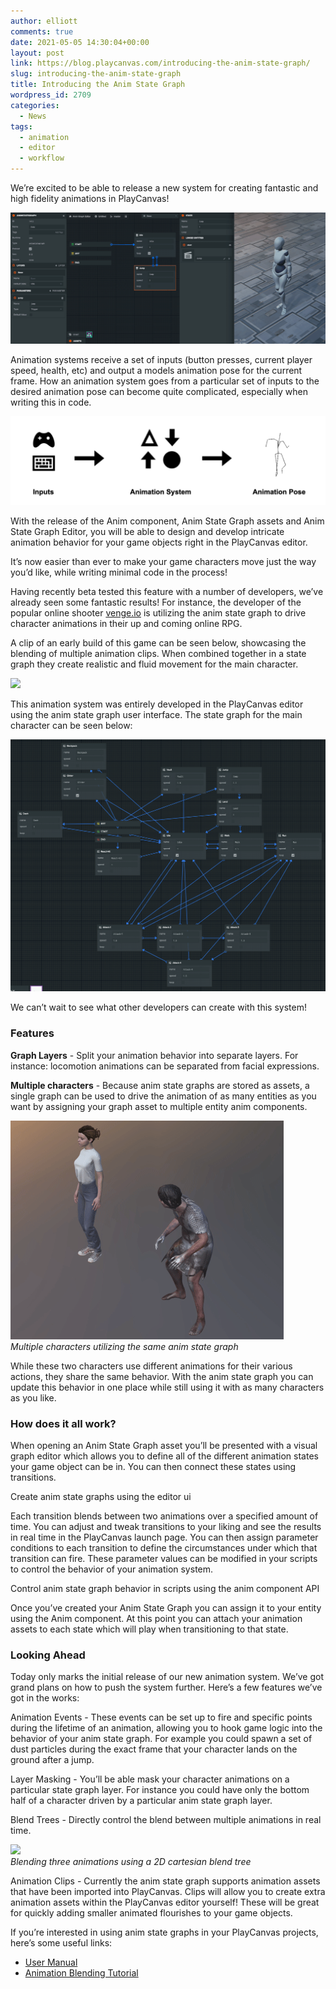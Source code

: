 ```yaml
---
author: elliott
comments: true
date: 2021-05-05 14:30:04+00:00
layout: post
link: https://blog.playcanvas.com/introducing-the-anim-state-graph/
slug: introducing-the-anim-state-graph
title: Introducing the Anim State Graph
wordpress_id: 2709
categories:
  - News
tags:
  - animation
  - editor
  - workflow
---
```


We’re excited to be able to release a new system for creating fantastic and high fidelity animations in PlayCanvas!

[![](/assets/media/animation-and-graph-2.gif)](/assets/media/animation-and-graph-2.gif)

Animation systems receive a set of inputs (button presses, current player speed, health, etc) and output a models animation pose for the current frame. How an animation system goes from a particular set of inputs to the desired animation pose can become quite complicated, especially when writing this in code.

[![](/assets/media/image-1024x289.png)](/assets/media/image-3.png)

With the release of the Anim component, Anim State Graph assets and Anim State Graph Editor, you will be able to design and develop intricate animation behavior for your game objects right in the PlayCanvas editor.

It’s now easier than ever to make your game characters move just the way you’d like, while writing minimal code in the process!

Having recently beta tested this feature with a number of developers, we’ve already seen some fantastic results! For instance, the developer of the popular online shooter [venge.io](https://venge.io/) is utilizing the anim state graph to drive character animations in their up and coming online RPG.

A clip of an early build of this game can be seen below, showcasing the blending of multiple animation clips. When combined together in a state graph they create realistic and fluid movement for the main character.

![](/assets/media/cem-prototype.gif)

This animation system was entirely developed in the PlayCanvas editor using the anim state graph user interface. The state graph for the main character can be seen below:

![](/assets/media/anim-state-graph.png)

We can’t wait to see what other developers can create with this system!

### Features

**Graph Layers** - Split your animation behavior into separate layers. For instance: locomotion animations can be separated from facial expressions.

**Multiple characters** - Because anim state graphs are stored as assets, a single graph can be used to drive the animation of as many entities as you want by assigning your graph asset to multiple entity anim components.

![](/assets/media/anim-state-graph-shared.gif)
<br>_Multiple characters utilizing the same anim state graph_

While these two characters use different animations for their various actions, they share the same behavior. With the anim state graph you can update this behavior in one place while still using it with as many characters as you like.

### How does it all work?

When opening an Anim State Graph asset you’ll be presented with a visual graph editor which allows you to define all of the different animation states your game object can be in. You can then connect these states using transitions.

Create anim state graphs using the editor ui

Each transition blends between two animations over a specified amount of time. You can adjust and tweak transitions to your liking and see the results in real time in the PlayCanvas launch page. You can then assign parameter conditions to each transition to define the circumstances under which that transition can fire. These parameter values can be modified in your scripts to control the behavior of your animation system.

Control anim state graph behavior in scripts using the anim component API

Once you’ve created your Anim State Graph you can assign it to your entity using the Anim component. At this point you can attach your animation assets to each state which will play when transitioning to that state.

### Looking Ahead

Today only marks the initial release of our new animation system. We’ve got grand plans on how to push the system further. Here’s a few features we’ve got in the works:

Animation Events - These events can be set up to fire and specific points during the lifetime of an animation, allowing you to hook game logic into the behavior of your anim state graph. For example you could spawn a set of dust particles during the exact frame that your character lands on the ground after a jump.

Layer Masking - You’ll be able mask your character animations on a particular state graph layer. For instance you could have only the bottom half of a character driven by a particular anim state graph layer.

Blend Trees - Directly control the blend between multiple animations in real time.

![](/assets/media/anim-blend-trees.gif)
<br>_Blending three animations using a 2D cartesian blend tree_

Animation Clips - Currently the anim state graph supports animation assets that have been imported into PlayCanvas. Clips will allow you to create extra animation assets within the PlayCanvas editor yourself! These will be great for quickly adding smaller animated flourishes to your game objects.

If you’re interested in using anim state graphs in your PlayCanvas projects, here’s some useful links:

- [User Manual](https://developer.playcanvas.com/en/user-manual/animation/)
- [Animation Blending Tutorial](https://developer.playcanvas.com/en/tutorials/anim-blending/)
